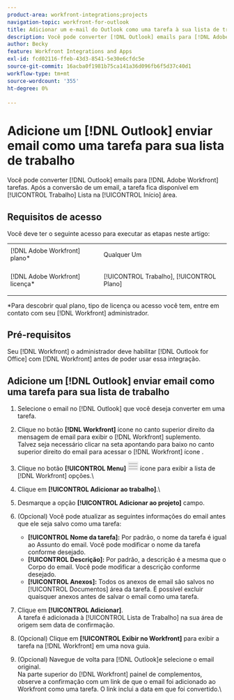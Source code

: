 ```yaml
---
product-area: workfront-integrations;projects
navigation-topic: workfront-for-outlook
title: Adicionar um e-mail do Outlook como uma tarefa à sua lista de trabalho
description: Você pode converter [!DNL Outlook] emails para [!DNL Adobe Workfront] tarefas. Depois que um email é convertido, a tarefa fica disponível em sua Lista de trabalho na área inicial.
author: Becky
feature: Workfront Integrations and Apps
exl-id: fcd02116-ffeb-43d3-8541-5e30e6cfdc5e
source-git-commit: 16acba0f1981b75ca141a36d096fb6f5d37c40d1
workflow-type: tm+mt
source-wordcount: '355'
ht-degree: 0%

---
```


# Adicione um [!DNL Outlook] enviar email como uma tarefa para sua lista de trabalho

Você pode converter [!DNL Outlook] emails para [!DNL Adobe Workfront] tarefas. Após a conversão de um email, a tarefa fica disponível em [!UICONTROL Trabalho] Lista na [!UICONTROL Início] área.

## Requisitos de acesso

Você deve ter o seguinte acesso para executar as etapas neste artigo:

<table style="table-layout:auto"> 
 <col> 
 <col> 
 <tbody> 
  <tr> 
   <td role="rowheader">[!DNL Adobe Workfront] plano*</td> 
   <td> <p>Qualquer Um</p> </td> 
  </tr> 
  <tr> 
   <td role="rowheader">[!DNL Adobe Workfront] licença*</td> 
   <td> <p>[!UICONTROL Trabalho], [!UICONTROL Plano]</p> </td> 
  </tr> 
 </tbody> 
</table>

&#42;Para descobrir qual plano, tipo de licença ou acesso você tem, entre em contato com seu [!DNL Workfront] administrador.

## Pré-requisitos

Seu [!DNL Workfront] o administrador deve habilitar [!DNL Outlook for Office] com [!DNL Workfront] antes de poder usar essa integração.

## Adicione um [!DNL Outlook] enviar email como uma tarefa para sua lista de trabalho

1. Selecione o email no [!DNL Outlook] que você deseja converter em uma tarefa.
1. Clique no botão **[!DNL Workfront]** ícone no canto superior direito da mensagem de email para exibir o [!DNL Workfront] suplemento.\
   Talvez seja necessário clicar na seta apontando para baixo no canto superior direito do email para acessar o [!DNL Workfront] ícone .

1. Clique no botão **[!UICONTROL Menu]** ![o365_addin_menu_icon.png](assets/o365-addin-menu2-icon.png) ícone para exibir a lista de [!DNL Workfront] opções.\


1. Clique em **[!UICONTROL Adicionar ao trabalho]**.\

1. Desmarque a opção **[!UICONTROL Adicionar ao projeto]** campo.
1. (Opcional) Você pode atualizar as seguintes informações do email antes que ele seja salvo como uma tarefa:

   * **[!UICONTROL Nome da tarefa]:** Por padrão, o nome da tarefa é igual ao Assunto do email. Você pode modificar o nome da tarefa conforme desejado.
   * **[!UICONTROL Descrição]:** Por padrão, a descrição é a mesma que o Corpo do email. Você pode modificar a descrição conforme desejado.
   * **[!UICONTROL Anexos]:** Todos os anexos de email são salvos no [!UICONTROL Documentos] área da tarefa. É possível excluir quaisquer anexos antes de salvar o email como uma tarefa.

1. Clique em **[!UICONTROL Adicionar]**.\
   A tarefa é adicionada à [!UICONTROL Lista de Trabalho] na sua área de origem sem data de confirmação.

1. (Opcional) Clique em **[!UICONTROL Exibir no Workfront]** para exibir a tarefa na [!DNL Workfront] em uma nova guia.

1. (Opcional) Navegue de volta para [!DNL Outlook]e selecione o email original.\
   Na parte superior do [!DNL Workfront] painel de complementos, observe a confirmação com um link de que o email foi adicionado ao Workfront como uma tarefa. O link inclui a data em que foi convertido.\
